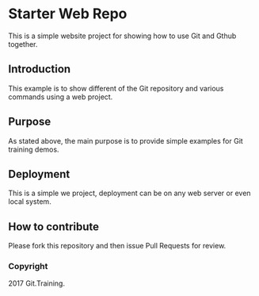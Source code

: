 # Starter Web Repo

This is a simple website project for showing how to use Git and Gthub together.

## Introduction

This example is to show different of the Git repository and various commands using a web project.

## Purpose

As stated above, the main purpose is to provide simple examples for Git training demos.
## Deployment

This is a simple we project, deployment can be on any web server or even local system.

## How to contribute

Please fork this repository and then issue Pull Requests for review.

### Copyright

2017 Git.Training.
